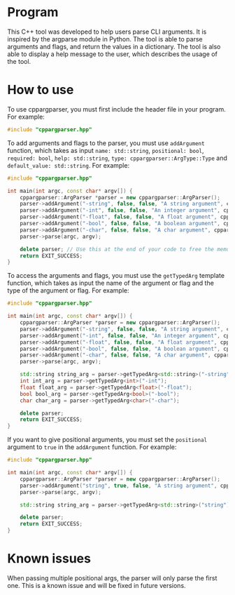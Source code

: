 # Program

This C++ tool was developed to help users parse CLI arguments. It is inspired by the argparse module in Python. The tool is able to parse arguments and flags, and return the values in a dictionary. The tool is also able to display a help message to the user, which describes the usage of the tool.

# How to use

To use cppargparser, you must first include the header file in your program. For example:

```cpp
#include "cppargparser.hpp"
```

To add arguments and flags to the parser, you must use `addArgument` function, which takes as input `name: std::string`, `positional: bool`, `required: bool`, `help: std::string`, `type: cppargparser::ArgType::Type` and `default_value: std::string`. For example:

```cpp
#include "cppargparser.hpp"

int main(int argc, const char* argv[]) {
    cppargparser::ArgParser *parser = new cppargparser::ArgParser();
    parser->addArgument("-string", false, false, "A string argument", cppargparser::ArgType::STRING, ""); // You can ommit all arguments except the first two. The default values are: required = false, help = "", type = cppargparser::ArgType::STRING and default_value = ""
    parser->addArgument("-int", false, false, "An integer argument", cppargparser::ArgType::INT, "");
    parser->addArgument("-float", false, false, "A float argument", cppargparser::ArgType::FLOAT, "");
    parser->addArgument("-bool", false, false, "A boolean argument", cppargparser::ArgType::BOOL, "false"); // when dealing with bool arguments, the default value must be either "true" or "false"
    parser->addArgument("-char", false, false, "A char argument", cppargparser::ArgType::CHAR, "");
    parser->parse(argc, argv);

    delete parser; // Use this at the end of your code to free the memory allocated by the parser
    return EXIT_SUCCESS;
}
```

To access the arguments and flags, you must use the `getTypedArg` template function, which takes as input the name of the argument or flag and the type of the argument or flag. For example:

```cpp
#include "cppargparser.hpp"

int main(int argc, const char* argv[]) {
    cppargparser::ArgParser *parser = new cppargparser::ArgParser();
    parser->addArgument("-string", false, false, "A string argument", cppargparser::ArgType::STRING, "");
    parser->addArgument("-int", false, false, "An integer argument", cppargparser::ArgType::INT, "");
    parser->addArgument("-float", false, false, "A float argument", cppargparser::ArgType::FLOAT, "");
    parser->addArgument("-bool", false, false, "A boolean argument", cppargparser::ArgType::BOOL, "false");
    parser->addArgument("-char", false, false, "A char argument", cppargparser::ArgType::CHAR, "");
    parser->parse(argc, argv);

    std::string string_arg = parser->getTypedArg<std::string>("-string");
    int int_arg = parser->getTypedArg<int>("-int");
    float float_arg = parser->getTypedArg<float>("-float");
    bool bool_arg = parser->getTypedArg<bool>("-bool");
    char char_arg = parser->getTypedArg<char>("-char");

    delete parser;
    return EXIT_SUCCESS;
}
```

If you want to give positional arguments, you must set the `positional` argument to `true` in the `addArgument` function. For example:

```cpp
#include "cppargparser.hpp"

int main(int argc, const char* argv[]) {
    cppargparser::ArgParser *parser = new cppargparser::ArgParser();
    parser->addArgument("string", true, false, "A string argument", cppargparser::ArgType::STRING, "");
    parser->parse(argc, argv);

    std::string string_arg = parser->getTypedArg<std::string>("string");

    delete parser;
    return EXIT_SUCCESS;
}
```

# Known issues

When passing multiple positional args, the parser will only parse the first one. This is a known issue and will be fixed in future versions.
